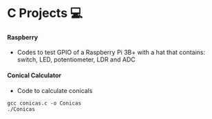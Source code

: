 # C Projects 💻

#### Raspberry 
- Codes to test GPIO of a Raspberry Pi 3B+ with a hat that contains: switch, LED, potentiometer, LDR and ADC

#### Conical Calculator
- Code to calculate conicals 
```console
gcc conicas.c -o Conicas 
./Conicas
```